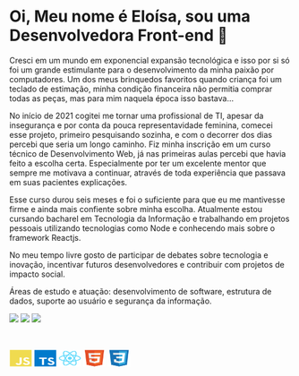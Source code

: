 # Oi, Meu nome é Eloísa, sou uma Desenvolvedora Front-end 🌱 
Cresci em um mundo em exponencial expansão tecnológica e isso por si só foi um grande estimulante para o desenvolvimento da minha paixão por computadores. Um dos meus brinquedos favoritos quando criança foi um teclado de estimação, minha condição financeira não permitia comprar todas as peças, mas para mim naquela época isso bastava... 

No início de 2021 cogitei me tornar uma profissional de TI, apesar da insegurança e por conta da pouca representavidade feminina, comecei esse projeto, primeiro pesquisando sozinha, e com o decorrer dos dias percebi que seria um longo caminho. Fiz minha inscrição em um curso técnico de Desenvolvimento Web, já nas primeiras aulas percebi que havia feito a escolha certa.
Especialmente por ter um excelente mentor que sempre me motivava a continuar, através de toda experiência que passava em suas pacientes explicações. 

Esse curso durou seis meses e foi o suficiente para que eu me mantivesse firme e ainda mais confiente sobre minha escolha. Atualmente estou cursando bacharel em Tecnologia da Informação e trabalhando em projetos pessoais utilizando tecnologias como Node e conhecendo mais sobre o framework Reactjs.

No meu tempo livre gosto de participar de debates sobre tecnologia e inovação, incentivar futuros desenvolvedores e contribuir com projetos de impacto social. 

Áreas de estudo e atuação: desenvolvimento de software, estrutura de dados, suporte ao usuário e segurança da informação.

<div>
  
  <a href="https://instagram.com/eloisantunesz" target="_blank">
    <img src="https://img.shields.io/badge/-Instagram-%23E4405F?style=for-the-badge&logo=instagram&logoColor=white" target="_blank"></a>
  <a href = "mailto:eloisantunesp@gmail.com">
    <img src="https://img.shields.io/badge/-Gmail-%23333?style=for-the-badge&logo=gmail&logoColor=white" target="_blank"></a>
  <a href="https://www.linkedin.com/in/eloisa-antunes" target="_blank">
    <img src="https://img.shields.io/badge/-LinkedIn-%230077B5?style=for-the-badge&logo=linkedin&logoColor=white" target="_blank"></a> 
  
  </div>
  
##
  
<div style="display: inline_block"><br>
  <img align="center" alt="E-Js" height="30" width="40" src="https://raw.githubusercontent.com/devicons/devicon/master/icons/javascript/javascript-plain.svg">
  <img align="center" alt="E-Ts" height="30" width="40" src="https://raw.githubusercontent.com/devicons/devicon/master/icons/typescript/typescript-plain.svg">
  <img align="center" alt="E-React" height="30" width="40" src="https://raw.githubusercontent.com/devicons/devicon/master/icons/react/react-original.svg">
  <img align="center" alt="E-HTML" height="30" width="40" src="https://raw.githubusercontent.com/devicons/devicon/master/icons/html5/html5-original.svg">
  <img align="center" alt="E-CSS" height="30" width="40" src="https://raw.githubusercontent.com/devicons/devicon/master/icons/css3/css3-original.svg">
  
  ##
  
